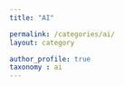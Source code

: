 ```yaml
---
title: "AI"

permalink: /categories/ai/
layout: category

author_profile: true
taxonomy : ai
---
```

